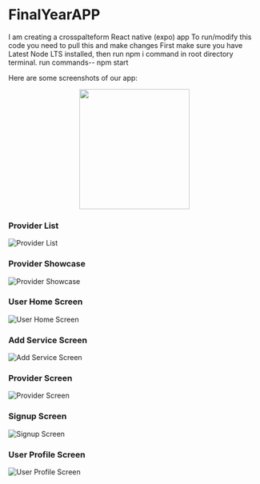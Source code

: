 # FinalYearAPP
I am creating a crosspalteform React native (expo) app 
To run/modify this code you need to pull this and make changes
First make sure you have Latest Node LTS installed,
then run npm i command in root directory terminal.
run commands--
npm start 


Here are some screenshots of our app:
<p align="center">
  <img src="https://cdn-icons-png.flaticon.com/512/1581/1581942.png" width="220" height="240" />
</p>


### Provider List
![Provider List](Screenshots/ProviderList.png)

### Provider Showcase
![Provider Showcase](Screenshots/ProviderShocase.png)

### User Home Screen
![User Home Screen](Screenshots/User_HomeScreen.png)

### Add Service Screen
![Add Service Screen](Screenshots/addservice.png)

### Provider Screen
![Provider Screen](Screenshots/provider.png)

### Signup Screen
![Signup Screen](Screenshots/signup.png)

### User Profile Screen
![User Profile Screen](Screenshots/userProfile.png)
